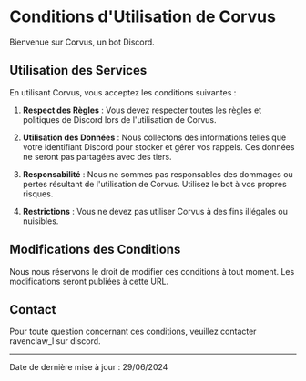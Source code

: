 # Conditions d'Utilisation de Corvus

Bienvenue sur Corvus, un bot Discord.

## Utilisation des Services

En utilisant Corvus, vous acceptez les conditions suivantes :

1. **Respect des Règles** :
   Vous devez respecter toutes les règles et politiques de Discord lors de l'utilisation de Corvus.

2. **Utilisation des Données** :
   Nous collectons des informations telles que votre identifiant Discord pour stocker et gérer vos rappels. Ces données ne seront pas partagées avec des tiers.

3. **Responsabilité** :
   Nous ne sommes pas responsables des dommages ou pertes résultant de l'utilisation de Corvus. Utilisez le bot à vos propres risques.

4. **Restrictions** :
   Vous ne devez pas utiliser Corvus à des fins illégales ou nuisibles.

## Modifications des Conditions

Nous nous réservons le droit de modifier ces conditions à tout moment. Les modifications seront publiées à cette URL.

## Contact

Pour toute question concernant ces conditions, veuillez contacter ravenclaw_l sur discord.

---

Date de dernière mise à jour : 29/06/2024
